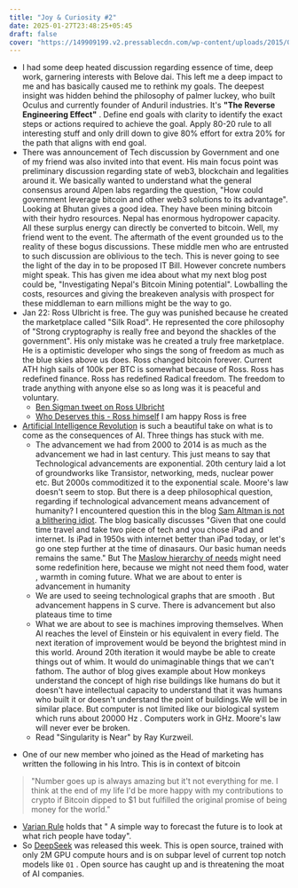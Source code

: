 ```yaml
---
title: "Joy & Curiosity #2"
date: 2025-01-27T23:48:25+05:45
draft: false
cover: "https://149909199.v2.pressablecdn.com/wp-content/uploads/2015/01/Tripwire.png"
---
```


-  I had some deep heated discussion regarding essence of time, deep work, garnering interests with Belove dai. This left me a deep impact to me and has basically caused me to rethink my goals. The deepest insight was hidden behind the philosophy of palmer luckey, who built Oculus and currently founder of Anduril industries. It's  **"The Reverse Engineering Effect"** . Define end goals with clarity to identify the exact steps or actions required to achieve the goal. Apply 80-20 rule to all interesting stuff and only drill down to give 80% effort for extra 20% for the path that aligns with end goal.   
- There was announcement of Tech discussion by Government and one of my friend was also invited into that event. His main focus point was preliminary discussion regarding state of web3, blockchain and legalities around it. We basically wanted to  understand what the general consensus around Alpen labs  regarding the question, "How could government leverage bitcoin and other web3 solutions to its advantage".  Looking at Bhutan gives a good idea. They have been mining bitcoin with their hydro resources. Nepal has enormous hydropower capacity. All these surplus energy can directly be converted to bitcoin.  Well, my friend went to the event. The aftermath of the event grounded us to the reality of these bogus discussions. These middle men who are entrusted to such discussion are oblivious to the tech. This is never going to see the light of the day in to be proposed IT Bill. However concrete numbers might speak. This has given me idea about what my next blog post could be, "Investigating Nepal's Bitcoin Mining potential". Lowballing the costs, resources and giving the breakeven analysis with prospect for these middleman to earn millions might be the way to go. 
- Jan 22:  Ross Ulbricht is free. The guy was punished because he created the marketplace called "Silk Road". He represented the core philosophy of "Strong cryptography is really free and beyond the shackles of the government". His only mistake was he created a truly free marketplace. He is a optimistic developer who sings the song of freedom as much as the blue skies above us does.  Ross changed bitcoin forever. Current ATH high sails of 100k per BTC is somewhat because of Ross. Ross has redefined finance. Ross has redefined Radical freedom. The freedom to trade anything with anyone else so as long was it is peaceful and voluntary. 
	 * [Ben Sigman tweet on Ross Ulbricht](https://xcancel.com/bensig/status/1881921041041072478)
	 *  [Who Deserves this - Ross himself](https://rossulbricht.medium.com/who-deserves-this-6cff48f62b6f)
	I am happy Ross is free
 -  [Artificial Intelligence Revolution](https://waitbutwhy.com/2015/01/artificial-intelligence-revolution-2.html) is such a beautiful take on what is to come as the consequences of AI. Three things has stuck with me.  
	* The advancement we had from 2000 to 2014 is as much as the advancement we had in last century. This just means to say that Technological advancements are exponential. 20th century laid a lot of groundworks like Transistor, networking, meds, nuclear power etc. But 2000s commoditized it to the exponential scale. Moore's law doesn't seem to stop. But there is a deep philosophical question, regarding if technological advancement means advancement of humanity? I encountered question this in the blog [Sam Altman is not a blithering idiot](https://www.unqualified-reservations.org/2013/03/sam-altman-is-not-blithering-idiot/). The blog basically discusses "Given that one could time travel and take two piece of tech and you chose iPad and internet. Is iPad in 1950s with internet better than iPad today, or let's go one step further at the time of dinasaurs. Our basic human needs remains the same." But The [Maslow hierarchy of needs](https://en.wikipedia.org/wiki/Maslow%27s_hierarchy_of_needs#/media/File:Maslow's_Hierarchy_of_Needs2.svg) might need some redefinition here, because we might not need them food, water , warmth  in coming future. What we are about to enter is advancement in humanity
	* We are used to seeing technological graphs that are smooth . But advancement happens in S curve. There is advancement but also plateaus time to time
	* What we are about to see is machines improving themselves. When AI reaches the level of Einstein or his equivalent in every field. The next iteration of improvement would be beyond the brightest mind in this world. Around 20th iteration it would maybe be able to create things out of whim. It would do unimaginable things that we can't fathom. The author of blog gives example about How monkeys understand the concept of high rise buildings like humans do but it doesn't have intellectual capacity to understand that it was humans who built it or doesn't understand the point of buildings.We will be in similar place. But computer is not limited like our biological system which runs about 20000 Hz . Computers work in GHz. Moore's law will never ever be broken. 
	* Read "Singularity is Near" by Ray Kurzweil. 
* One of our new member who joined as the Head of marketing has written the following in his Intro. This is in context of bitcoin
 > "Number goes up is always amazing but it't not everything for me. I think at the end of my life I'd be more happy with my contributions to crypto if Bitcoin dipped to $1 but fulfilled the original promise of being money for the world."
 
 * [Varian Rule](https://en.wikipedia.org/wiki/Varian_Rule) holds that " A simple way to forecast the future is to look at what rich people have today".  
 * So [DeepSeek](https://lunar-joke-35b.notion.site/Deepseek-v3-101-169ba4b6a3fa8090a7aacaee1a1cefaa) was released this week. This is open source, trained with only 2M GPU compute hours and is on subpar level of current top notch models like `O1` . Open source has caught up and is threatening the moat of AI companies.

